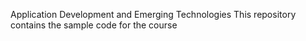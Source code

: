 Application Development and Emerging Technologies
This repository contains the sample code for the course
